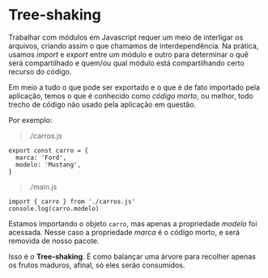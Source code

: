 # Tree-shaking

Trabalhar com módulos em Javascript requer um meio de interligar os arquivos, criando assim o que chamamos de interdependência. Na prática, usamos _import_ e _export_ entre um módulo e outro para determinar o quê será compartilhado e quem/ou qual módulo está compartilhando certo recurso do código.

Em meio a tudo o que pode ser exportado e o que é de fato importado pela aplicação, temos o que é conhecido como _código morto_, ou melhor, todo trecho de código não usado pela aplicação em questão. 

Por exemplo:

> ./carros.js
``` 
export const carro = {
  marca: 'Ford',
  modelo: 'Mustang',
}
```
> ./main.js
```
import { carro } from './carros.js'
console.log(carro.modelo)
```

Estamos importando o objeto ```carro```, mas apenas a propriedade _modelo_ foi acessada. Nesse caso a propriedade _marca_ é o código morto, e será removida de nosso pacote.

Isso é o **Tree-shaking**. É como balançar uma árvore para recolher apenas os frutos maduros, afinal, só eles serão consumidos.